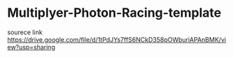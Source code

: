 # Multiplyer-Photon-Racing-template
sourece link https://drive.google.com/file/d/1tPdJYs7ffS6NCkD358pOWburiAPAnBMK/view?usp=sharing
